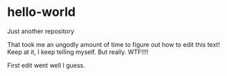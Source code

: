 # hello-world
Just another repository

That took me an ungodly amount of time to figure out how to edit this text! 
Keep at it, I keep telling myself. But really. WTF!!!!

First edit went well I guess.
